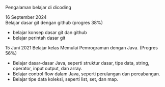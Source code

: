 Pengalaman belajar di dicoding  
  
  
16 September 2024  
Belajar dasar git dengan github (progres 38%)  
* belajar konsep dasar git dan github<br>
* belajar perintah dasar git<br>

15 Juni 2021
Belajar kelas Memulai Pemrograman dengan Java. (Progres 56%)
* Belajar dasar-dasar Java, seperti struktur dasar, tipe data, string, operator, input output, dan array.
* Belajar control flow dalam Java, seperti perulangan dan percabangan.
* Belajar tipe data koleksi, seperti list, set, dan map.
